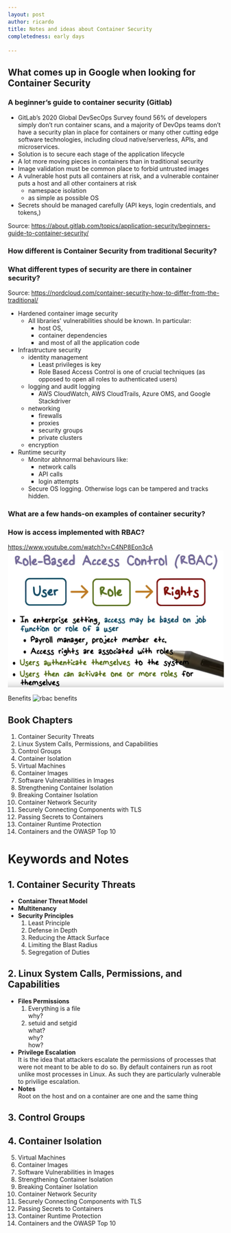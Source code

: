 ```yaml
---
layout: post
author: ricardo
title: Notes and ideas about Container Security
completedness: early days

---
```


## What comes up in Google when looking for Container Security
### A beginner’s guide to container security (Gitlab)
  - GitLab’s 2020 Global DevSecOps Survey found 56% of developers simply don’t run container scans, and a majority of DevOps teams don’t have a security plan in place for containers or many other cutting edge software technologies, including cloud native/serverless, APIs, and microservices.
  - Solution is to secure each stage of the application lifecycle
  - A lot more moving pieces in containers than in traditional security
  - Image validation must be common place to forbid untrusted images
  - A vulnerable host puts all containers at risk, and a vulnerable container puts a host and all other containers at risk
      - namespace isolation
      - as simple as possible OS
  - Secrets should be managed carefully (API keys, login credentials, and tokens,)


  Source: https://about.gitlab.com/topics/application-security/beginners-guide-to-container-security/

### How different is Container Security from traditional Security?

### What different types of security are there in container security?

  Source: https://nordcloud.com/container-security-how-to-differ-from-the-traditional/
  - Hardened container image security
    - All libraries' vulnerabilities should be known. In particular:
      - host OS,
      - container dependencies
      - and most of all the application code
  - Infrastructure security
    - identity management
      - Least privileges is key
      - Role Based Access Control is one of crucial techniques (as opposed to open all roles to authenticated users)
    - logging and audit logging
      - AWS CloudWatch, AWS CloudTrails, Azure OMS, and Google Stackdriver
    - networking
      - firewalls
      - proxies
      - security groups
      - private clusters
    - encryption
  - Runtime security
    - Monitor abhnormal behaviours like:
      - network calls
      - API calls
      - login attempts
    - Secure OS logging. Otherwise logs can be tampered and tracks hidden.

### What are a few hands-on examples of container security?

### How is access implemented with RBAC?
  
  https://www.youtube.com/watch?v=C4NP8Eon3cA
  ![rbac](/assets/images/rbac.png)
  
  Benefits
  ![rbac benefits](/assets/images/rbac-benefits.png)

## Book Chapters
1. Container Security Threats
2. Linux System Calls, Permissions, and Capabilities
3. Control Groups
4. Container Isolation
5. Virtual Machines
6. Container Images
7. Software Vulnerabilities in Images
8. Strengthening Container Isolation
9. Breaking Container Isolation
10. Container Network Security
11. Securely Connecting Components with TLS
12. Passing Secrets to Containers
13. Container Runtime Protection
14. Containers and the OWASP Top 10

# Keywords and Notes
## 1. Container Security Threats
   + **Container Threat Model**
   + **Multitenancy**
   + **Security Principles**
      1. Least Principle
      2. Defense in Depth
      3. Reducing the Attack Surface
      4. Limiting the Blast Radius
      5. Segregation of Duties
    
## 2. Linux System Calls, Permissions, and Capabilities
   - **Files Permissions**  
       1. Everything is a file  
       why?
       1. setuid and setgid  
        what?  
        why?  
        how?  
   - **Privilege Escalation**  
    It is the idea that attackers escalate the permissions of processes that were not meant to be able to do so. By default containers run as root unlike most processes in Linux. As such they are particularly vulnerable to privilige escalation.
   - **Notes**  
    Root on the host and on a container are one and the same thing
## 3. Control Groups
## 4. Container Isolation
5. Virtual Machines
6. Container Images
7. Software Vulnerabilities in Images
8. Strengthening Container Isolation
9. Breaking Container Isolation
10. Container Network Security
11. Securely Connecting Components with TLS
12. Passing Secrets to Containers
13. Container Runtime Protection
14. Containers and the OWASP Top 10



